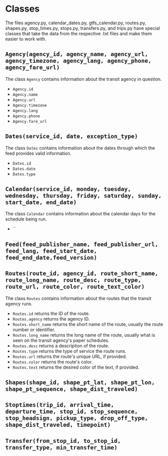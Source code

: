 Classes
=======

The files agency.py, calendar\_dates.py, gtfs\_calendar.py, routes.py, shapes.py, stop\_times.py, stops.py, transfers.py, and trips.py have special classes that take the data from the respective .txt files and make them easier to work with.

`Agency(agency_id, agency_name, agency_url, agency_timezone, agency_lang, agency_phone, agency_fare_url)`
---------------------------------------------------------------------------------------------------------

The class `Agency` contains information about the transit agency in question.

*   `Agency.id`
*   `Agency.name`
*   `Agency.url`
*   `Agency.timezone`
*   `Agency.lang`
*   `Agency.phone`
*   `Agency.fare_url`

`Dates(service_id, date, exception_type)`
-----------------------------------------

The class `Dates` contains information about the dates through which the feed provides valid information.

*   `Dates.id`
*   `Dates.date`
*   `Dates.type`

`Calendar(service_id, monday, tuesday, wednesday, thursday, friday, saturday, sunday, start_date, end_date)`
------------------------------------------------------------------------------------------------------------

The class `Calendar` contains information about the calendar days for the schedule 
being run.

*   ``


`Feed(feed_publisher_name, feed_publisher_url, feed_lang, feed_start_date, feed_end_date,feed_version)`
-------------------------------------------------------------------------------------------------------

`Routes(route_id, agency_id, route_short_name, route_long_name, route_desc, route_type, route_url, route_color, route_text_color)`
----------------------------------------------------------------------------------------------------------------------------------

The class `Routes` contains information about the routes that the transit agency runs.

*   `Routes.id` returns the ID of the route.
*   `Routes.agency` returns the agency ID.
*   `Routes.short_name` returns the short name of the route, usually the route number or identifier.
*   `Routes.long_name` returns the long name of the route, usually what is seen on the transit agency's paper schedules.
*   `Routes.desc` returns a description of the route.
*   `Routes.type` returns the type of service the route runs.
*   `Routes.url` returns the route's unique URL, if provided.
*   `Routes.color` returns the route's color.
*   `Routes.text` returns the desired color of the text, if provided.

`Shapes(shape_id, shape_pt_lat, shape_pt_lon, shape_pt_sequence, shape_dist_traveled)`
--------------------------------------------------------------------------------------

`Stoptimes(trip_id, arrival_time, departure_time, stop_id, stop_sequence, stop_headsign, pickup_type, drop_off_type, shape_dist_traveled, timepoint)`
-----------------------------------------------------------------------------------------------------------------------------------------------------

`Transfer(from_stop_id, to_stop_id, transfer_type, min_transfer_time)`
----------------------------------------------------------------------